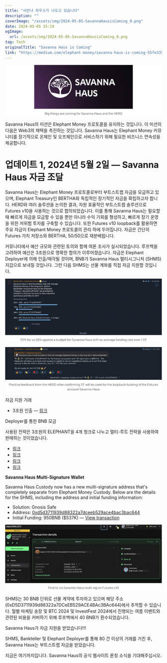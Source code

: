 ```yaml
---
title: "사반나 하우스가 나오고 있습니다"
description: ""
coverImage: "/assets/img/2024-05-05-SavannaHausisComing_0.png"
date: 2024-05-05 15:19
ogImage: 
  url: /assets/img/2024-05-05-SavannaHausisComing_0.png
tag: Tech
originalTitle: "Savanna Haus is Coming"
link: "https://medium.com/elephant-money/savanna-haus-is-coming-55fe33559289"
---
```



![Savanna Haus](/assets/img/2024-05-05-SavannaHausisComing_0.png)

Savanna Haus의 미션은 Elephant Money 프로토콜을 유지하는 것입니다. 이 미션의 다음은 Web3의 채택을 촉진하는 것입니다. Savanna Haus는 Elephant Money 커뮤니티를 장기적으로 온체인 및 오프체인으로 서비스하기 위해 필요한 비즈니스 연속성을 제공합니다.

# 업데이트 1, 2024년 5월 2일 — Savanna Haus 자금 조달

Savanna Haus는 Elephant Money 프로토콜로부터 부트스트랩 자금을 모금하고 있으며, Elephant Treasury인 BERTHA와 독립적인 장기적인 자금을 확립하고자 합니다. HERD와 여러 솔루션을 논의한 결과, 자원 효율적인 부트스트랩 솔루션으로 Futures v10을 사용하는 것으로 합의되었습니다. 이를 통해 Savanna Haus는 필요할 때 빠르게 자금을 모금할 수 있을 뿐만 아니라 수익 기회를 형성하고, 빠르게 장기 운영을 위한 저위험 투자를 구축할 수 있습니다. 또한 Futures v10 loopback를 활용하면 주요 자금이 Elephant Money 프로토콜의 관리 하에 두어집니다. 자금은 간단히 Futures 가치 저장소와 BERTHA, 50/50으로 재분배됩니다.



커뮤니티에서 예산 규모와 관련된 토의와 함께 여론 조사가 실시되었습니다. 루프백을 고려하여 예산은 3조원으로 명확한 합의가 이루어졌습니다. 자금은 Elephant Deployer에 의해 인출/매각될 것이며, BNB가 Savanna Haus 멀티시그니처 (SHMS) 지갑으로 보내질 것입니다. 그런 다음 SHMS는 선물 계좌를 직접 자금 지원할 것입니다.

![이미지1](/assets/img/2024-05-05-SavannaHausisComing_1.png)

![이미지2](/assets/img/2024-05-05-SavannaHausisComing_2.png)

자금 지원 거래



- 3조원 인출 — [링크](https://bscscan.com/tx/0xd7ae881874cb2f23ce1348387407e76ab2ec2226af39cd7a82b2f37c25501e84)

Deployer를 통한 BNB 모금

사용된 전략은 3조원의 ELEPHANT을 4개 청크로 나누고 멀티-루트 전략을 사용하여 판매하는 것이었습니다.

- [링크](https://bscscan.com/tx/0x6bb0036ee2e2f962e025cc10e02fc07c5a534fc7e7d10b0d0ae76be222071b8a)
- [링크](https://bscscan.com/tx/0x6de98e698db6ca9398a7dd9145bf126695a1d78191c015213b3d79072349bf5c)
- [링크](https://bscscan.com/tx/0xe089f621dc36c6d909b683b7a3da9e0dcded8334552f6895234e478174423e52)
- [링크](https://bscscan.com/tx/0xb42f62bbbd7c3acfb839a9b345cd3f32b862149034e4dfb2ec62a9138308cac9)



**Savanna Haus Multi-Signature Wallet**

Savanna Haus Custody now has a new multi-signature address that's completely separate from Elephant Money Custody. Below are the details for the SHMS, including the address and initial funding information:

- Solution: Gnosis Safe
- Address: [0xd5d3711939d88322a7dceeb529ace4bac3bac644](https://bscscan.com/address/0xd5d3711939d88322a7dceeb529ace4bac3bac644)
- Initial Funding: 950BNB ($537K) — [View transaction](https://bscscan.com/tx/0x82e7872c96058f7c5891dd24e9349a6e3b7b7269a5b49d920a2cf390fb8df00c)

![Savanna Haus](/assets/img/2024-05-05-SavannaHausisComing_3.png)



SHMS는 30 BNB 단위로 선물 계약에 투자하고 있으며 해당 주소 (0xD5D3711939d88322a7DCeEB529ACE4BAc3BAc644)에서 추적할 수 있습니다. 월별 마케팅 송장 및 BTC 2024 및 InvestFest 2024에서 진행되는 여름 이벤트와 관련된 비용을 커버하기 위해 루프백에서 40 BNB가 환수되었습니다.

Savanna Haus가 자금 지원을 받았습니다!!!

SHMS, Bankteller 및 Elephant Deployer를 통해 80 건 이상의 거래를 거친 후, Savanna Haus는 부트스트랩 자금을 받았습니다.

지금은 여기까지입니다. Savanna Haus의 공식 웹사이트 론칭 소식을 기대해주십시오.